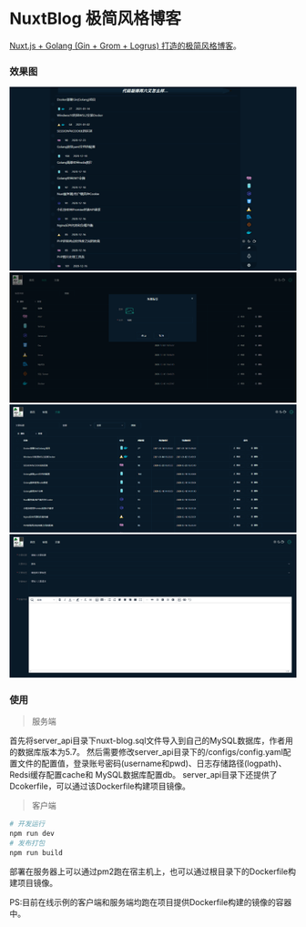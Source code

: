 # NuxtBlog 极简风格博客
[Nuxt.js + Golang (Gin + Grom + Logrus) 打造的极简风格博客](https://www.bigfool.net)。

### 效果图
![首页](./1.png)
![后台标签页](./2.png)
![文章页](./3.png)
![文章新增页](./4.png)

### 使用
> 服务端

首先将server_api目录下nuxt-blog.sql文件导入到自己的MySQL数据库，作者用的数据库版本为5.7。
然后需要修改server_api目录下的/configs/config.yaml配置文件的配置值，登录账号密码(username和pwd)、日志存储路径(logpath)、Redsi缓存配置cache和
MySQL数据库配置db。
server_api目录下还提供了Dcokerfile，可以通过该Dockerfile构建项目镜像。

>客户端

```bash
# 开发运行
npm run dev
# 发布打包
npm run build
```
部署在服务器上可以通过pm2跑在宿主机上，也可以通过根目录下的Dockerfile构建项目镜像。

PS:目前在线示例的客户端和服务端均跑在项目提供Dockerfile构建的镜像的容器中。
